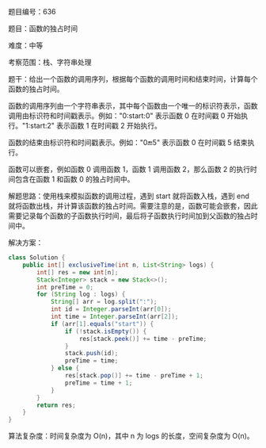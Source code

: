 题目编号：636

题目：函数的独占时间

难度：中等

考察范围：栈、字符串处理

题干：给出一个函数的调用序列，根据每个函数的调用时间和结束时间，计算每个函数的独占时间。

函数的调用序列由一个字符串表示，其中每个函数由一个唯一的标识符表示，函数调用由标识符和时间戳表示。例如："0:start:0" 表示函数 0 在时间戳 0 开始执行。"1:start:2" 表示函数 1 在时间戳 2 开始执行。

函数的结束由标识符和时间戳表示。例如："0:end:5" 表示函数 0 在时间戳 5 结束执行。

函数可以嵌套，例如函数 0 调用函数 1，函数 1 调用函数 2，那么函数 2 的执行时间包含在函数 1 和函数 0 的独占时间中。

解题思路：使用栈来模拟函数的调用过程，遇到 start 就将函数入栈，遇到 end 就将函数出栈，并计算该函数的独占时间。需要注意的是，函数可能会嵌套，因此需要记录每个函数的子函数执行时间，最后将子函数执行时间加到父函数的独占时间中。

解决方案：

```java
class Solution {
    public int[] exclusiveTime(int n, List<String> logs) {
        int[] res = new int[n];
        Stack<Integer> stack = new Stack<>();
        int preTime = 0;
        for (String log : logs) {
            String[] arr = log.split(":");
            int id = Integer.parseInt(arr[0]);
            int time = Integer.parseInt(arr[2]);
            if (arr[1].equals("start")) {
                if (!stack.isEmpty()) {
                    res[stack.peek()] += time - preTime;
                }
                stack.push(id);
                preTime = time;
            } else {
                res[stack.pop()] += time - preTime + 1;
                preTime = time + 1;
            }
        }
        return res;
    }
}
```

算法复杂度：时间复杂度为 O(n)，其中 n 为 logs 的长度，空间复杂度为 O(n)。